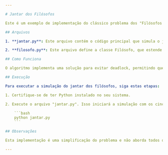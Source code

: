 ```yaml
---

# Jantar dos Filósofos

Este é um exemplo de implementação do clássico problema dos "Filósofos Jantando" em Python. O problema envolve cinco filósofos que compartilham uma mesa redonda com cinco garfos. Cada filósofo precisa de dois garfos para comer e, para evitar impasses, eles devem adquirir os garfos de forma inteligente. Nesta implementação, demonstraremos como evitar o impasse e garantir que os filósofos possam comer de forma eficaz.

## Arquivos

1. **jantar.py**: Este arquivo contém o código principal que simula o jantar dos filósofos. Ele cria cinco filósofos com nomes fictícios e os coloca em uma mesa com cinco garfos. Os filósofos alternam entre pensar e comer. O código também lida com a execução dos filósofos em threads e garante que eles não entrem em deadlock.

2. **filosofo.py**: Este arquivo define a classe Filósofo, que estende a classe Thread do Python. Cada filósofo é uma thread que executa as ações de pensar e comer. O método `comer` é onde a lógica de aquisição e liberação de garfos é implementada, evitando impasses.

## Como Funciona

O algoritmo implementa uma solução para evitar deadlock, permitindo que um filósofo desista de pegar um garfo se não conseguir pegar ambos os garfos em um determinado período. O código também define intervalos de tempo aleatórios para pensar e comer, tornando a simulação mais realista.

## Execução

Para executar a simulação do jantar dos filósofos, siga estas etapas:

1. Certifique-se de ter Python instalado no seu sistema.

2. Execute o arquivo "jantar.py". Isso iniciará a simulação com os cinco filósofos.

    ```bash
    python jantar.py
    ```

## Observações

Esta implementação é uma simplificação do problema e não aborda todos os cenários possíveis. Implementações mais robustas podem ser desenvolvidas para lidar com casos mais complexos, como a prevenção de impasses em um ambiente mais realista.

---
```

